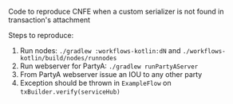 Code to reproduce CNFE when a custom serializer is not found in transaction's attachment

Steps to reproduce:
1. Run nodes: `./gradlew :workflows-kotlin:dN` and `./workflows-kotlin/build/nodes/runnodes`
2. Run webserver for PartyA: `./gradlew runPartyAServer`
2. From PartyA webserver issue an IOU to any other party
3. Exception should be thrown in `ExampleFlow` on `txBuilder.verify(serviceHub)`

